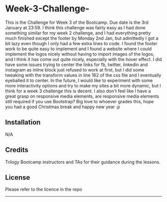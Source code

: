# Week-3-Challenge-
This is the Challenge for Week 3 of the Bootcamp. Due date is the 3rd January at 23:59. I think this challenge was fairly easy as I had done something similar for my week 2 challenge, and I had everything pretty much finished except the footer by Monday 2nd Jan, but admittedly I got a bit lazy even though I only had a few extra lines to code. I found the footer work to be quite easy to implement and I found a website where I could implement the logos nicely without having to import images of the logos, and I think it has come out quite nicely, especially with the hover effect. I did have some issues trying to center the links for fb, twitter, linkedin and instagram as inline block just refused to work at first, but I did some tweaking with the transform values in line 162 of the css file and I eventually eyeballed it to center. In the future, I would like to experiment with some more interactivity options and try to make my sites a bit more dynamic, but I think for a week 3 challenge this is decent. I also don't feel like I have a great grasp on responsive media elements, are responsive media elements still required if you use Bootstrap? Big love to whoever grades this, hope you had a good Christmas break and happy new year :p



## Installation

N/A

## Credits
Trilogy Bootcamp instructors and TAs for their guidance during the lessons. 

## License

Please refer to the licence in the repo

---